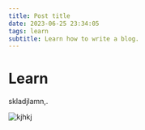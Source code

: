 ```yaml
---
title: Post title
date: 2023-06-25 23:34:05
tags: learn
subtitle: Learn how to write a blog.
---
```

# Learn 

skladjlamn,.

![kjhkj]()